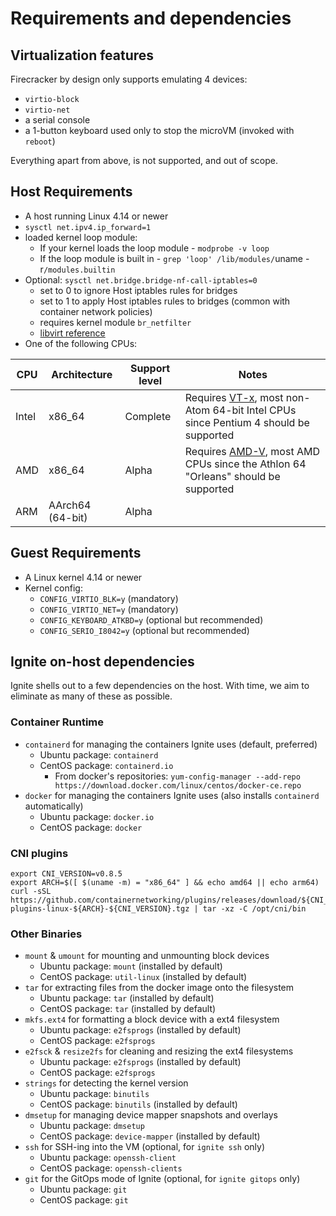 # Requirements and dependencies

## Virtualization features

Firecracker by design only supports emulating 4 devices:

- `virtio-block`
- `virtio-net`
- a serial console
- a 1-button keyboard used only to stop the microVM (invoked with `reboot`)

Everything apart from above, is not supported, and out of scope.

## Host Requirements

- A host running Linux 4.14 or newer
- `sysctl net.ipv4.ip_forward=1`
- loaded kernel loop module:
  - If your kernel loads the loop module - `modprobe -v loop`
  - If the loop module is built in - `grep 'loop' /lib/modules/`uname -r`/modules.builtin`
- Optional: `sysctl net.bridge.bridge-nf-call-iptables=0`
  - set to 0 to ignore Host iptables rules for bridges
  - set to 1 to apply Host iptables rules to bridges (common with container network policies)
  - requires kernel module `br_netfilter`
  - [libvirt reference](https://wiki.libvirt.org/page/Net.bridge.bridge-nf-call_and_sysctl.conf)
- One of the following CPUs:

| CPU   | Architecture     | Support level | Notes                                                                                                                                                                         |
|-------|------------------|---------------|-------------------------------------------------------------------------------------------------------------------------------------------------------------------------------|
| Intel | x86_64           | Complete      | Requires <a href="https://en.wikipedia.org/wiki/X86_virtualization#Intel_virtualization_(VT-x)">VT-x</a>, most non-Atom 64-bit Intel CPUs since Pentium 4 should be supported |
| AMD   | x86_64           | Alpha         | Requires [AMD-V](https://en.wikipedia.org/wiki/X86_virtualization#AMD_virtualization_.28AMD-V.29), most AMD CPUs since the Athlon 64 "Orleans" should be supported            |
| ARM   | AArch64 (64-bit) | Alpha         |                                                                                                                                                                               |

## Guest Requirements

- A Linux kernel 4.14 or newer
- Kernel config:
  - `CONFIG_VIRTIO_BLK=y` (mandatory)
  - `CONFIG_VIRTIO_NET=y` (mandatory)
  - `CONFIG_KEYBOARD_ATKBD=y` (optional but recommended)
  - `CONFIG_SERIO_I8042=y` (optional but recommended)

## Ignite on-host dependencies

Ignite shells out to a few dependencies on the host.
With time, we aim to eliminate as many of these as possible.

### Container Runtime

- `containerd` for managing the containers Ignite uses (default, preferred)
  - Ubuntu package: `containerd`
  - CentOS package: `containerd.io`
    - From docker's repositories: `yum-config-manager --add-repo https://download.docker.com/linux/centos/docker-ce.repo`
- `docker` for managing the containers Ignite uses (also installs `containerd` automatically)
  - Ubuntu package: `docker.io`
  - CentOS package: `docker`

### CNI plugins

```shell
export CNI_VERSION=v0.8.5
export ARCH=$([ $(uname -m) = "x86_64" ] && echo amd64 || echo arm64)
curl -sSL https://github.com/containernetworking/plugins/releases/download/${CNI_VERSION}/cni-plugins-linux-${ARCH}-${CNI_VERSION}.tgz | tar -xz -C /opt/cni/bin
```

### Other Binaries

- `mount` & `umount` for mounting and unmounting block devices
  - Ubuntu package: `mount` (installed by default)
  - CentOS package: `util-linux` (installed by default)
- `tar` for extracting files from the docker image onto the filesystem
  - Ubuntu package: `tar` (installed by default)
  - CentOS package: `tar` (installed by default)
- `mkfs.ext4` for formatting a block device with a ext4 filesystem
  - Ubuntu package: `e2fsprogs` (installed by default)
  - CentOS package: `e2fsprogs`
- `e2fsck` & `resize2fs` for cleaning and resizing the ext4 filesystems
  - Ubuntu package: `e2fsprogs` (installed by default)
  - CentOS package: `e2fsprogs`
- `strings` for detecting the kernel version
  - Ubuntu package: `binutils`
  - CentOS package: `binutils` (installed by default)
- `dmsetup` for managing device mapper snapshots and overlays
  - Ubuntu package: `dmsetup`
  - CentOS package: `device-mapper` (installed by default)
- `ssh` for SSH-ing into the VM (optional, for `ignite ssh` only)
  - Ubuntu package: `openssh-client`
  - CentOS package: `openssh-clients`
- `git` for the GitOps mode of Ignite (optional, for `ignite gitops` only)
  - Ubuntu package: `git`
  - CentOS package: `git`
